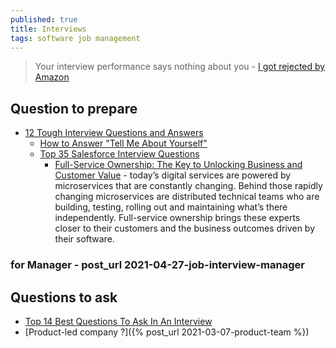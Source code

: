 ```yaml
---
published: true
title: Interviews
tags: software job management
---
```

> Your interview performance says nothing about you - [I got rejected by Amazon](https://www.youtube.com/watch?v=gvAF9mboxFM)

## Question to prepare
- [12 Tough Interview Questions and Answers](https://www.indeed.com/career-advice/interviewing/tough-interview-questions-and-answers)
	- [How to Answer "Tell Me About Yourself"](https://www.indeed.com/career-advice/interviewing/interview-question-tell-me-about-yourself)
	- [Top 35 Salesforce Interview Questions](https://theinterviewguys.com/salesforce-interview-questions/)
		- [Full-Service Ownership: The Key to Unlocking Business and Customer Value](https://thenewstack.io/full-service-ownership-the-key-to-unlocking-business-and-customer-value/) - today’s digital services are powered by microservices that are constantly changing. Behind those rapidly changing microservices are distributed technical teams who are building, testing, rolling out and maintaining what’s there independently. Full-service ownership brings these experts closer to their customers and the business outcomes driven by their software.

### for Manager -  post_url 2021-04-27-job-interview-manager 

## Questions to ask
- [Top 14 Best Questions To Ask In An Interview](https://theinterviewguys.com/top-14-questions-to-ask-in-an-interview/)
- [Product-led company ?]({% post_url 2021-03-07-product-team %})
